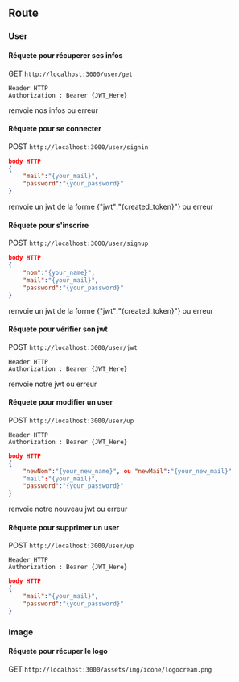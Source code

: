 ## Route

### User

#### Réquete pour récuperer ses infos

GET `http://localhost:3000/user/get`

```
Header HTTP
Authorization : Bearer {JWT_Here}
```

renvoie nos infos ou erreur

#### Réquete pour se connecter

POST `http://localhost:3000/user/signin`

```json
body HTTP 
{
    "mail":"{your_mail}",
    "password":"{your_password}"
}
```
renvoie un jwt de la forme {"jwt":"{created_token}"} ou erreur
#### Réquete pour s'inscrire

POST `http://localhost:3000/user/signup`

```json
body HTTP 
{
    "nom":"{your_name}",
    "mail":"{your_mail}",
    "password":"{your_password}"
}
```
renvoie un jwt de la forme {"jwt":"{created_token}"} ou erreur
#### Réquete pour vérifier son jwt

POST `http://localhost:3000/user/jwt`

```
Header HTTP
Authorization : Bearer {JWT_Here}
```
renvoie notre jwt ou erreur
#### Réquete pour modifier un user

POST `http://localhost:3000/user/up`

```
Header HTTP
Authorization : Bearer {JWT_Here}
```
```json
body HTTP 
{
    "newNom":"{your_new_name}", ou "newMail":"{your_new_mail}"
    "mail":"{your_mail}",
    "password":"{your_password}"
}
```
renvoie notre nouveau jwt ou erreur
#### Réquete pour supprimer un user

POST `http://localhost:3000/user/up`

```
Header HTTP
Authorization : Bearer {JWT_Here}
```
```json
body HTTP 
{
    "mail":"{your_mail}",
    "password":"{your_password}"
}
```

### Image

#### Réquete pour récuper le logo

GET `http://localhost:3000/assets/img/icone/logocream.png`
